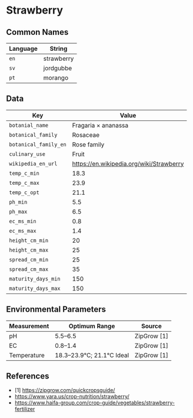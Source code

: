 # Strawberry

## Common Names

Language|String
-|-
`en`|strawberry
`sv`|jordgubbe
`pt`|morango


## Data

Key|Value
-|-
`botanial_name`|Fragaria × ananassa
`botanical_family`|Rosaceae
`botanical_family_en`|Rose family
`culinary_use`|Fruit
`wikipedia_en_url`|https://en.wikipedia.org/wiki/Strawberry
`temp_c_min`|18.3
`temp_c_max`|23.9
`temp_c_opt`|21.1
`ph_min`|5.5
`ph_max`|6.5
`ec_ms_min`|0.8
`ec_ms_max`|1.4
`height_cm_min`|20
`height_cm_max`|25
`spread_cm_min`|25
`spread_cm_max`|35
`maturity_days_min`|150
`maturity_days_max`|150


## Environmental Parameters

Measurement | Optimum Range | Source
--- | --- | ---
pH | 5.5–6.5 | ZipGrow [1]
EC | 0.8–1.4 | ZipGrow [1]
Temperature | 18.3–23.9°C; 21.1°C Ideal | ZipGrow [1]


## References

* [1] https://zipgrow.com/quickcropsguide/
* https://www.yara.us/crop-nutrition/strawberry/
* https://www.haifa-group.com/crop-guide/vegetables/strawberry-fertilizer
